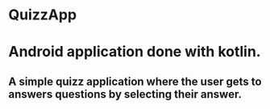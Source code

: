 # QuizzApp
# Android application done with kotlin.
## A simple quizz application where the user gets to answers questions by selecting their answer.
